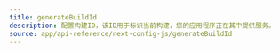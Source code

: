 ```yaml
---
title: generateBuildId
description: 配置构建ID，该ID用于标识当前构建，您的应用程序正在其中提供服务。
source: app/api-reference/next-config-js/generateBuildId
---
```


